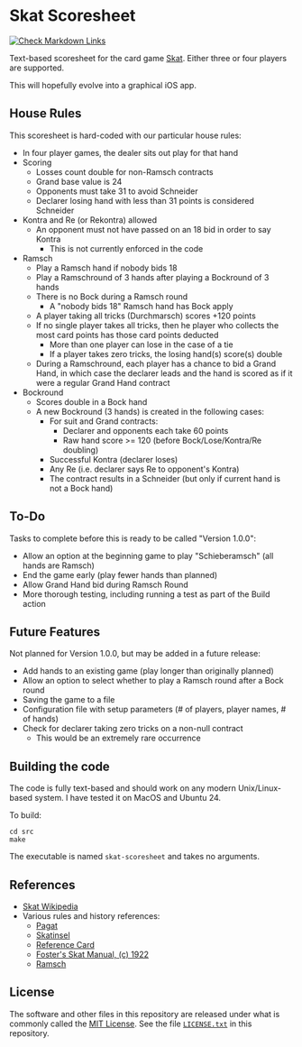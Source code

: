 # Skat Scoresheet

[![Check Markdown Links](https://github.com/Andy4495/skat-scoresheet/actions/workflows/check-links.yml/badge.svg)](https://github.com/Andy4495/skat-scoresheet/actions/workflows/check-links.yml)

Text-based scoresheet for the card game [Skat][1]. Either three or four players are supported.

This will hopefully evolve into a graphical iOS app.

## House Rules

This scoresheet is hard-coded with our particular house rules:

- In four player games, the dealer sits out play for that hand
- Scoring
  - Losses count double for non-Ramsch contracts
  - Grand base value is 24
  - Opponents must take 31 to avoid Schneider
  - Declarer losing hand with less than 31 points is considered Schneider
- Kontra and Re (or Rekontra) allowed
  - An opponent must not have passed on an 18 bid in order to say Kontra
    - This is not currently enforced in the code
- Ramsch
  - Play a Ramsch hand if nobody bids 18
  - Play a Ramschround of 3 hands after playing a Bockround of 3 hands
  - There is no Bock during a Ramsch round
    - A "nobody bids 18" Ramsch hand has Bock apply
  - A player taking all tricks (Durchmarsch) scores +120 points
  - If no single player takes all tricks, then he player who collects the most card points has those card points deducted
    - More than one player can lose in the case of a tie
    - If a player takes zero tricks, the losing hand(s) score(s) double
  - During a Ramschround, each player has a chance to bid a Grand Hand, in which case the declarer leads and the hand is scored as if it were a regular Grand Hand contract
- Bockround
  - Scores double in a Bock hand
  - A new Bockround (3 hands) is created in the following cases:
    - For suit and Grand contracts:
      - Declarer and opponents each take 60 points
      - Raw hand score >= 120 (before Bock/Lose/Kontra/Re doubling)
    - Successful Kontra (declarer loses)
    - Any Re (i.e. declarer says Re to opponent's Kontra)
    - The contract results in a Schneider (but only if current hand is not a Bock hand)

## To-Do

Tasks to complete before this is ready to be called "Version 1.0.0":

- Allow an option at the beginning game to play "Schieberamsch" (all hands are Ramsch)
- End the game early (play fewer hands than planned)
- Allow Grand Hand bid during Ramsch Round
- More thorough testing, including running a test as part of the Build action

## Future Features

Not planned for Version 1.0.0, but may be added in a future release:

- Add hands to an existing game (play longer than originally planned)
- Allow an option to select whether to play a Ramsch round after a Bock round
- Saving the game to a file
- Configuration file with setup parameters (# of players, player names, # of hands)
- Check for declarer taking zero tricks on a non-null contract
  - This would be an extremely rare occurrence

## Building the code

The code is fully text-based and should work on any modern Unix/Linux-based system. I have tested it on MacOS and Ubuntu 24.

To build:

``` shell
cd src
make
```

The executable is named `skat-scoresheet` and takes no arguments.

## References

- [Skat Wikipedia][1]
- Various rules and history references:
  - [Pagat][2]
  - [Skatinsel][3]
  - [Reference Card][4]
  - [Foster's Skat Manual, (c) 1922][5]
  - [Ramsch][6]

## License

The software and other files in this repository are released under what is commonly called the [MIT License][100]. See the file [`LICENSE.txt`][101] in this repository.

[1]: https://en.wikipedia.org/wiki/Skat_(card_game)
[2]: https://www.pagat.com/schafkopf/skat.html
[3]: https://www.skatinsel.academy/en/how-to-skat/rules
[4]: https://skatgame.net/intro/Reference2.pdf
[5]: https://www.fadedpage.com/link.php?file=20090109-a5.pdf
[6]: https://www.pagat.com/schafkopf/sramsch.html
[100]: https://choosealicense.com/licenses/mit/
[101]: ./LICENSE.txt
[//]: # ([200]: https://github.com/Andy4495/skat-scoresheet)

[//]: # (This is a way to hack a comment in Markdown. This will not be displayed when rendered.)
